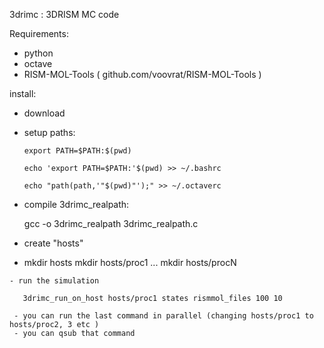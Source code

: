3drimc : 3DRISM MC code

Requirements:
  - python
  - octave
  - RISM-MOL-Tools ( github.com/voovrat/RISM-MOL-Tools )

install:

   - download
   - setup paths:
     
         export PATH=$PATH:$(pwd)

         echo 'export PATH=$PATH:'$(pwd) >> ~/.bashrc
         
         echo "path(path,'"$(pwd)"');" >> ~/.octaverc


   - compile 3drimc_realpath: 
          
        gcc -o 3drimc_realpath 3drimc_realpath.c

   - create "hosts"
   - 
        mkdir hosts
        mkdir hosts/proc1
        ...
        mkdir hosts/procN

    - run the simulation

       3drimc_run_on_host hosts/proc1 states rismmol_files 100 10

     - you can run the last command in parallel (changing hosts/proc1 to hosts/proc2, 3 etc )
     - you can qsub that command
       

    

